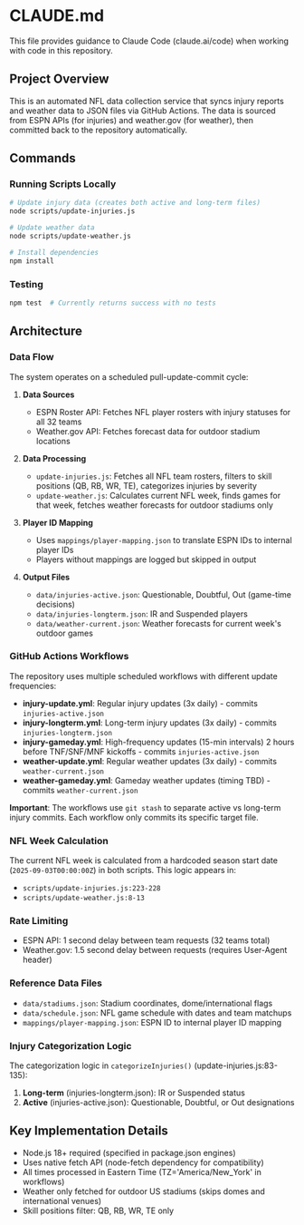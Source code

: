# CLAUDE.md

This file provides guidance to Claude Code (claude.ai/code) when working with code in this repository.

## Project Overview

This is an automated NFL data collection service that syncs injury reports and weather data to JSON files via GitHub Actions. The data is sourced from ESPN APIs (for injuries) and weather.gov (for weather), then committed back to the repository automatically.

## Commands

### Running Scripts Locally

```bash
# Update injury data (creates both active and long-term files)
node scripts/update-injuries.js

# Update weather data
node scripts/update-weather.js

# Install dependencies
npm install
```

### Testing

```bash
npm test  # Currently returns success with no tests
```

## Architecture

### Data Flow

The system operates on a scheduled pull-update-commit cycle:

1. **Data Sources**
   - ESPN Roster API: Fetches NFL player rosters with injury statuses for all 32 teams
   - Weather.gov API: Fetches forecast data for outdoor stadium locations

2. **Data Processing**
   - `update-injuries.js`: Fetches all NFL team rosters, filters to skill positions (QB, RB, WR, TE), categorizes injuries by severity
   - `update-weather.js`: Calculates current NFL week, finds games for that week, fetches weather forecasts for outdoor stadiums only

3. **Player ID Mapping**
   - Uses `mappings/player-mapping.json` to translate ESPN IDs to internal player IDs
   - Players without mappings are logged but skipped in output

4. **Output Files**
   - `data/injuries-active.json`: Questionable, Doubtful, Out (game-time decisions)
   - `data/injuries-longterm.json`: IR and Suspended players
   - `data/weather-current.json`: Weather forecasts for current week's outdoor games

### GitHub Actions Workflows

The repository uses multiple scheduled workflows with different update frequencies:

- **injury-update.yml**: Regular injury updates (3x daily) - commits `injuries-active.json`
- **injury-longterm.yml**: Long-term injury updates (3x daily) - commits `injuries-longterm.json`
- **injury-gameday.yml**: High-frequency updates (15-min intervals) 2 hours before TNF/SNF/MNF kickoffs - commits `injuries-active.json`
- **weather-update.yml**: Regular weather updates (3x daily) - commits `weather-current.json`
- **weather-gameday.yml**: Gameday weather updates (timing TBD) - commits `weather-current.json`

**Important**: The workflows use `git stash` to separate active vs long-term injury commits. Each workflow only commits its specific target file.

### NFL Week Calculation

The current NFL week is calculated from a hardcoded season start date (`2025-09-03T00:00:00Z`) in both scripts. This logic appears in:
- `scripts/update-injuries.js:223-228`
- `scripts/update-weather.js:8-13`

### Rate Limiting

- ESPN API: 1 second delay between team requests (32 teams total)
- Weather.gov: 1.5 second delay between requests (requires User-Agent header)

### Reference Data Files

- `data/stadiums.json`: Stadium coordinates, dome/international flags
- `data/schedule.json`: NFL game schedule with dates and team matchups
- `mappings/player-mapping.json`: ESPN ID to internal player ID mapping

### Injury Categorization Logic

The categorization logic in `categorizeInjuries()` (update-injuries.js:83-135):

1. **Long-term** (injuries-longterm.json): IR or Suspended status
2. **Active** (injuries-active.json): Questionable, Doubtful, or Out designations

## Key Implementation Details

- Node.js 18+ required (specified in package.json engines)
- Uses native fetch API (node-fetch dependency for compatibility)
- All times processed in Eastern Time (TZ='America/New_York' in workflows)
- Weather only fetched for outdoor US stadiums (skips domes and international venues)
- Skill positions filter: QB, RB, WR, TE only
